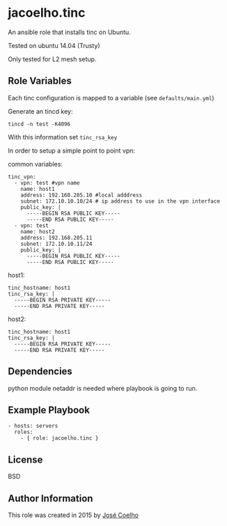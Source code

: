 jacoelho.tinc
=========

An ansible role that installs tinc on Ubuntu.

Tested on ubuntu 14.04 (Trusty)

Only tested for L2 mesh setup.

Role Variables
--------------

Each tinc configuration is mapped to a variable (see `defaults/main.yml`)

Generate an tincd key:

    tincd -n test -K4096

With this information set ```tinc_rsa_key```

In order to setup a simple point to point vpn:

common variables:

    tinc_vpn:
      - vpn: test #vpn name
        name: host1
        address: 192.168.205.10 #local adddress
        subnet: 172.10.10.10/24 # ip address to use in the vpn interface
        public_key: |
          -----BEGIN RSA PUBLIC KEY-----
          -----END RSA PUBLIC KEY-----
      - vpn: test
        name: host2
        address: 192.168.205.11
        subnet: 172.10.10.11/24
        public_key: |
          -----BEGIN RSA PUBLIC KEY-----
          -----END RSA PUBLIC KEY-----

host1:

    tinc_hostname: host1
    tinc_rsa_key: |
      -----BEGIN RSA PRIVATE KEY-----
      -----END RSA PRIVATE KEY-----

host2:

    tinc_hostname: host1
    tinc_rsa_key: |
      -----BEGIN RSA PRIVATE KEY-----
      -----END RSA PRIVATE KEY-----

Dependencies
------------

python module netaddr is needed where playbook is going to run.


Example Playbook
----------------

    - hosts: servers
      roles:
        - { role: jacoelho.tinc }

License
-------

BSD

Author Information
------------------

This role was created in 2015 by [José Coelho](https://github.com/jacoelho)
